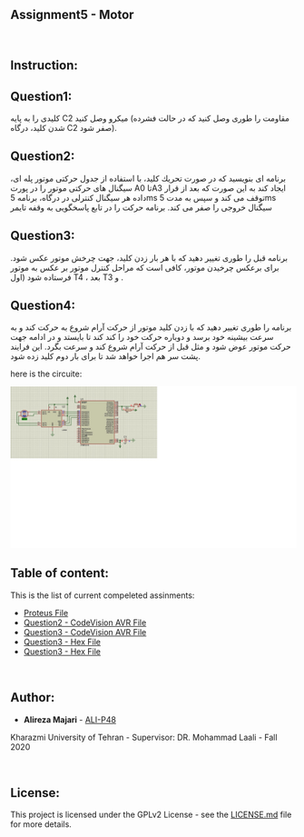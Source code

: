 ## Assignment5 - Motor
‌

## Instruction:
## Question1:
كلیدی را به پایه C2 میكرو وصل كنید (مقاومت را طوری وصل كنید كه در حالت فشرده شدن كلید، درگاه C2 صفر
شود).
## Question2:
برنامه ای بنویسید كه در صورت تحریك كلید، با استفاده از جدول حركتی موتور پله ای، سیگنال های حركتی موتور
را در پورت A0 تاA3 ایجاد كند به این صورت كه بعد از قرار داده هر سیگنال كنترلی در درگاه، برنامه 5ms توقف
می كند و سپس به مدت 5ms سیگنال خروجی را صفر می كند. برنامه حركت را در تابع پاسخگویی به وقفه تایمر
## Question3:
برنامه قبل را طوری تغییر دهید كه با هر بار زدن كلید، جهت چرخش موتور عكس شود. برای برعكس چرخیدن
موتور، كافی است كه مراحل كنترل موتور بر عكس به موتور فرستاده شود (اول T4 ، بعد T3 و .
## Question4:
برنامه را طوری تغییر دهید که با زدن کلید موتور از حرکت آرام شروع به حرکت کند و به سرعت بیشینه خود برسد
و دوباره حرکت خود را کند کند تا بایستد و در ادامه جهت حرکت موتور عوض شود و مثل قبل از حرکت آرام شروع
کند و سرعت بگرد. این فرایند پشت سر هم اجرا خواهد شد تا برای بار دوم کلید زده شود.

here is the circuite:

![](https://github.com/ALI-P48/MicroprocessorLab/blob/main/Assignment5-Motor/Circuit.jpg)


## Table of content:

This is the list of current compeleted assinments:
* [Proteus File](https://github.com/ALI-P48/MicroprocessorLab/blob/main/Assignment5-Motor/Proteus/Motor.pdsprj)
* [Question2 - CodeVision AVR File](https://github.com/ALI-P48/MicroprocessorLab/blob/main/Assignment5-Motor/AVR-Question2/MotorQ2.prj) 
* [Question3 - CodeVision AVR File](https://github.com/ALI-P48/MicroprocessorLab/blob/main/Assignment5-Motor/AVR-Question3/MotorQ3.prj) 
* [Question3 - Hex File](https://github.com/ALI-P48/MicroprocessorLab/blob/main/Assignment5-Motor/AVR-Question2/Debug/Exe/MotorQ2.hex) 
* [Question3 - Hex File](https://github.com/ALI-P48/MicroprocessorLab/blob/main/Assignment5-Motor/AVR-Question3/Debug/Exe/MotorQ3.hex) 


‌
## Author:

* **Alireza Majari** - [ALI-P48](https://github.com/ALI-P48)

Kharazmi University of Tehran - Supervisor: DR. Mohammad Laali - Fall 2020


‌
## License:

This project is licensed under the GPLv2 License - see the [LICENSE.md](https://github.com/ALI-P48/MicroprocessorLab/blob/main/LICENSE) file for more details.
